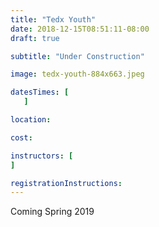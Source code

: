 ```yaml
---
title: "Tedx Youth"
date: 2018-12-15T08:51:11-08:00
draft: true

subtitle: "Under Construction"

image: tedx-youth-884x663.jpeg

datesTimes: [
   ]

location:

cost:

instructors: [
]

registrationInstructions:
---
```


Coming Spring 2019
